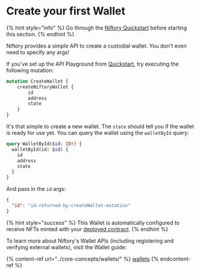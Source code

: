 # Create your first Wallet

{% hint style="info" %}
Go through the [Niftory Quickstart](../niftory-quickstart.md) before starting this section.
{% endhint %}

Niftory provides a simple API to create a custodial wallet. You don't even need to specify any args!

If you've set up the API Playground from [Quickstart](./), try executing the following mutation:

```graphql
mutation CreateWallet {
    createNiftoryWallet {
        id
        address
        state
    }
}
```

It's that simple to create a new wallet. The `state` should tell you if the wallet is ready for use yet. You can query the wallet using the `walletById` query:

```graphql
query WalletById($id: ID!) {
  walletById(id: $id) {
    id
    address
    state
  }
}
```

And pass in the `id` args:

```json
{
  "id": "id-returned-by-createWallet-mutation"
}
```

{% hint style="success" %}
This Wallet is automatically configured to receive NFTs minted with your [deployed contract](./#deploy-your-smart-contract).
{% endhint %}

To learn more about Niftory's Wallet APIs (including registering and verifying external wallets), visit the Wallet guide:

{% content-ref url="../core-concepts/wallets/" %}
[wallets](../core-concepts/wallets/)
{% endcontent-ref %}
